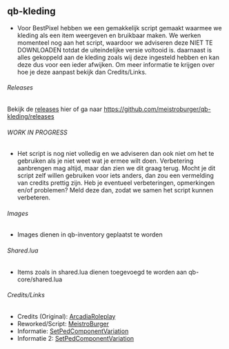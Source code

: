 ## qb-kleding
- Voor BestPixel hebben we een gemakkelijk script gemaakt waarmee we kleding als een item weergeven en bruikbaar maken. We werken momenteel nog aan het script, waardoor we adviseren deze NIET TE DOWNLOADEN totdat de uiteindelijke versie voltooid is.
daarnaast is alles gekoppeld aan de kleding zoals wij deze ingesteld hebben en kan deze dus voor een ieder afwijken. Om meer informatie te krijgen over hoe je deze aanpast bekijk dan Credits/Links.

###### Releases ######
Bekijk de [releases](https://github.com/meistroburger/qb-kleding/releases) hier of ga naar https://github.com/meistroburger/qb-kleding/releases

###### WORK IN PROGRESS ######
- Het script is nog niet volledig en we adviseren dan ook niet om het te gebruiken als je niet weet wat je ermee wilt doen. Verbetering aanbrengen mag altijd, maar dan zien we dit graag terug. Mocht je dit script zelf willen gebruiken voor iets anders, dan zou een vermelding van credits prettig zijn. Heb je eventueel verbeteringen, opmerkingen en/of problemen? Meld deze dan, zodat we samen het script kunnen verbeteren.

###### Images ######
- Images dienen in qb-inventory geplaatst te worden

###### Shared.lua ######
- Items zoals in shared.lua dienen toegevoegd te worden aan qb-core/shared.lua

###### Credits/Links ######
- Credits (Original): [ArcadiaRoleplay](https://github.com/ArcadiaRoleplay/qb-bag)
- Reworked/Script: [MeistroBurger](https://github.com/meistroburger)
- Informatie: [SetPedComponentVariation](https://docs.fivem.net/natives/?_0x262B14F48D29DE80)
- Informatie 2: [SetPedComponentVariation](http://www.kronzky.info/fivemwiki/index.php?title=SetPedComponentVariation)
